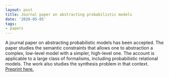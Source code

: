 ```yaml
---
layout: post
title: Journal paper on abstracting probabilistic models 
date: '2020-05-05'
tags: 
- papers
---
```

A journal paper on abstracting probabilistic models has been accepted. The paper studies the semantic constraints that allows one to abstraction a complex, low-level model with a simpler, high-level one. The account is applicable to a large class of formalisms, including probabilistic relational models. The work also studies the synthesis problem in that context. [Preprint here.](/attachments/abs.pdf)
